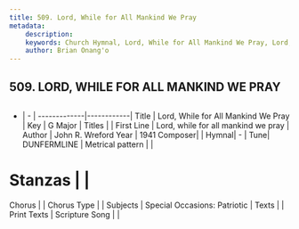 ```yaml
---
title: 509. Lord, While for All Mankind We Pray
metadata:
    description: 
    keywords: Church Hymnal, Lord, While for All Mankind We Pray, Lord, while for all mankind we pray, 
    author: Brian Onang'o
---
```



## 509. LORD, WHILE FOR ALL MANKIND WE PRAY

```txt

```

- |   -  |
-------------|------------|
Title | Lord, While for All Mankind We Pray |
Key | G Major |
Titles |  |
First Line | Lord, while for all mankind we pray |
Author | John R. Wreford
Year | 1941
Composer|  |
Hymnal|  - |
Tune| DUNFERMLINE |
Metrical pattern | |
# Stanzas |  |
Chorus |  |
Chorus Type |  |
Subjects | Special Occasions: Patriotic |
Texts |  |
Print Texts | 
Scripture Song |  |
  
